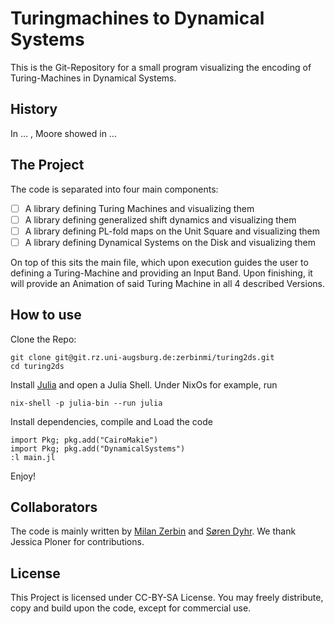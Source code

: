 # Turingmachines to Dynamical Systems

This is the Git-Repository for a small program visualizing the encoding of Turing-Machines in Dynamical Systems.

## History

In ... , Moore showed in ...

## The Project

The code is separated into four main components:

- [ ] A library defining Turing Machines and visualizing them
- [ ] A library defining generalized shift dynamics and visualizing them
- [ ] A library defining PL-fold maps on the Unit Square and visualizing them
- [ ] A library defining Dynamical Systems on the Disk and visualizing them

On top of this sits the main file, which upon execution guides the user to defining a Turing-Machine and providing an Input Band. Upon finishing, it will provide an Animation of said Turing Machine in all 4 described Versions.
 
## How to use

Clone the Repo:
```
git clone git@git.rz.uni-augsburg.de:zerbinmi/turing2ds.git
cd turing2ds
```
Install [Julia](https://julia.org) and open a Julia Shell. Under NixOs for example, run 
```
nix-shell -p julia-bin --run julia
```
Install dependencies, compile and Load the code
```
import Pkg; pkg.add("CairoMakie")
import Pkg; pkg.add("DynamicalSystems")
:l main.jl
```
Enjoy!


## Collaborators
The code is mainly written by [Milan Zerbin](https://milan.zerb.in) and [Søren Dyhr](https://sites.google.com/upc.edu/complexfluids/who-are-we/s%C3%B8ren-istv%C3%A1n-adorj%C3%A1n-dyhr). We thank Jessica Ploner for contributions.

## License
This Project is licensed under CC-BY-SA License. You may freely distribute, copy and build upon the code, except for commercial use.
